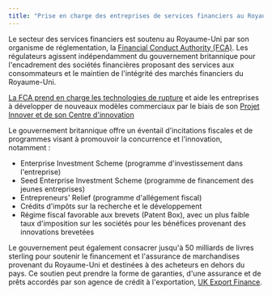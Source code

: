 ```yaml
---
title: "Prise en charge des entreprises de services financiers au Royaume-Uni"
---
```

Le secteur des services financiers est soutenu au Royaume-Uni par son organisme de réglementation, la [Financial Conduct Authority (FCA)](https://www.fca.org.uk/about/the-fca). Les régulateurs agissent indépendamment du gouvernement britannique pour l'encadrement des sociétés financières proposant des services aux consommateurs et le maintien de l'intégrité des marchés financiers du Royaume-Uni.

[La FCA prend en charge les technologies de rupture](https://www.fca.org.uk/news/speeches/uk-fintech-regulating-innovation) et aide les entreprises à développer de nouveaux modèles commerciaux par le biais de son [Projet Innover et de son Centre d'innovation](https://www.fca.org.uk/firms/project-innovate-innovation-hub)

Le gouvernement britannique offre un éventail d'incitations fiscales et de programmes visant à promouvoir la concurrence et l'innovation, notamment :

- Enterprise Investment Scheme (programme d'investissement dans l'entreprise)
- Seed Enterprise Investment Scheme (programme de financement des jeunes entreprises) 
- Entrepreneurs' Relief (programme d'allégement fiscal) 
- Crédits d'impôts sur la recherche et le développement
- Régime fiscal favorable aux brevets (Patent Box), avec un plus faible taux d'imposition sur les sociétés pour les bénéfices provenant des innovations brevetées

Le gouvernement peut également consacrer jusqu'à 50 milliards de livres sterling pour soutenir le financement et l'assurance de marchandises provenant du Royaume-Uni et destinées à des acheteurs en dehors du pays. Ce soutien peut prendre la forme de garanties, d'une assurance et de prêts accordés par son agence de crédit à l'exportation, [UK Export Finance](https://www.gov.uk/guidance/inward-investment-access-to-the-uks-export-credit-agency).
